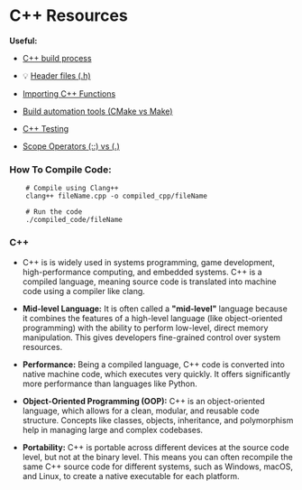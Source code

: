 # C++ Resources

**Useful:**

- [C++ build process](cpp_build_process.md)

- 💡 [Header files (.h)](header_files.md)

- [Importing C++ Functions](importingFunctions.md)

- [Build automation tools (CMake vs Make)](CMake_vs_Make.md)

- [C++ Testing](Testing-How-To/README.md)

- [Scope Operators (::) vs (.)](scope_operators.md)

### How To Compile Code:

```shell
    # Compile using Clang++
    clang++ fileName.cpp -o compiled_cpp/fileName

    # Run the code
    ./compiled_code/fileName
```

### C++

- C++ is is widely used in systems programming, game development, high-performance computing, and embedded systems. C++ is a compiled language, meaning source code is translated into machine code using a compiler like clang.

- **Mid-level Language:** It is often called a **"mid-level"** language because it combines the features of a high-level language (like object-oriented programming) with the ability to perform low-level, direct memory manipulation. This gives developers fine-grained control over system resources.

- **Performance:** Being a compiled language, C++ code is converted into native machine code, which executes very quickly. It offers significantly more performance than languages like Python.

- **Object-Oriented Programming (OOP):** C++ is an object-oriented language, which allows for a clean, modular, and reusable code structure. Concepts like classes, objects, inheritance, and polymorphism help in managing large and complex codebases.

- **Portability:** C++ is portable across different devices at the source code level, but not at the binary level. This means you can often recompile the same C++ source code for different systems, such as Windows, macOS, and Linux, to create a native executable for each platform.
